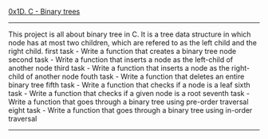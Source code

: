 <a href="#">0x1D. C - Binary trees</a>
<hr />

This project is all about binary tree in C. It is a tree data structure in which node has at most two children, which are refered to as the left child and the right child. first task - Write a function that creates a binary tree node second task - Write a function that inserts a node as the left-child of another node third task - Write a function that inserts a node as the right-child of another node fouth task - Write a function that deletes an entire binary tree fifth task - Write a function that checks if a node is a leaf sixth task - Write a function that checks if a given node is a root seventh task - Write a function that goes through a binary tree using pre-order traversal eight task - Write a function that goes through a binary tree using in-order traversal

<hr />
